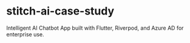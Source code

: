 # stitch-ai-case-study
Intelligent AI Chatbot App built with Flutter, Riverpod, and Azure AD for enterprise use.
